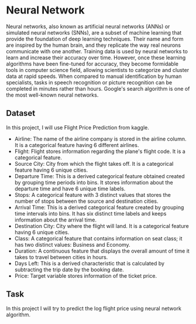 # Neural Network
Neural networks, also known as artificial neural networks (ANNs) or simulated neural networks (SNNs), are a subset of machine learning that provide the foundation of deep learning techniques. Their name and form are inspired by the human brain, and they replicate the way real neurons communicate with one another. Training data is used by neural networks to learn and increase their accuracy over time. However, once these learning algorithms have been fine-tuned for accuracy, they become formidable tools in computer science field, allowing scientists to categorize and cluster data at rapid speeds. When compared to manual identification by human specialists, tasks in speech recognition or picture recognition can be completed in minutes rather than hours. Google's search algorithm is one of the most well-known neural networks.

## Dataset
In this project, I will use Flight Price Prediction from kaggle.
 -  Airline: The name of the airline company is stored in the airline column. It is a categorical feature having 6 different airlines.
 -  Flight: Flight stores information regarding the plane's flight code. It is a categorical feature.
 -  Source City: City from which the flight takes off. It is a categorical feature having 6 unique cities.
 -  Departure Time: This is a derived categorical feature obtained created by grouping time periods into bins. It stores information about the departure time and have 6 unique time labels.
 -  Stops: A categorical feature with 3 distinct values that stores the number of stops between the source and destination cities.
 -  Arrival Time: This is a derived categorical feature created by grouping time intervals into bins. It has six distinct time labels and keeps information about the arrival time.
 -  Destination City: City where the flight will land. It is a categorical feature having 6 unique cities.
 -  Class: A categorical feature that contains information on seat class; it has two distinct values: Business and Economy.
 -  Duration: A continuous feature that displays the overall amount of time it takes to travel between cities in hours.
 - Days Left: This is a derived characteristic that is calculated by subtracting the trip date by the booking date.
 - Price: Target variable stores information of the ticket price.

## Task
In this project I will try to predict the log flight price using neural network algorithm.
